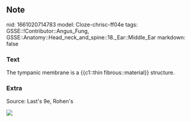 ## Note
nid: 1661020714783
model: Cloze-chrisc-ff04e
tags: GSSE::!Contributor::Angus_Fung, GSSE::Anatomy::Head_neck_and_spine::18._Ear::Middle_Ear
markdown: false

### Text
The tympanic membrane is a {{c1::thin fibrous::material}} structure.

### Extra
Source: Last's 9e, Rohen's
<div><img src=
"paste-29e1aa5cb1b595eafe0997756f2dcd9fd65531eb.jpg"></div>
